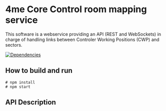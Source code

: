 # 4me Core Control room mapping service

This software is a webservice providing an API (REST and WebSockets) in charge of handling links between Controler Working Positions (CWP) and sectors.

[![Dependencies](https://david-dm.org/devteamreims/4me.core.mapping.svg)](https://david-dm.org/devteamreims/4me.core.mapping)

## How to build and run
```
# npm install
# npm start
```
## API Description
